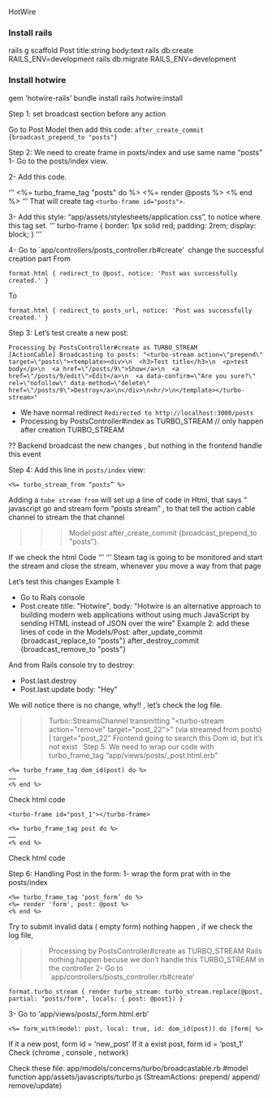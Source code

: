HotWire


### Install rails 

rails g scaffold Post title:string body:text
rails db:create RAILS_ENV=development
rails db:migrate RAILS_ENV=development

### Install hotwire

gem 'hotwire-rails'
bundle install 
rails hotwire:install


Step 1:  set broadcast section before any action

Go to Post Model then add this code: `after_create_commit {broadcast_prepend_to "posts"}`


Step 2:  We need to create frame in poxts/index and use same name “posts”
1- Go to the posts/index view.

2- Add this code.

‘’’
<%= turbo_frame_tag "posts" do %>
  <%= render @posts %>
<% end %>
‘’’
That will create tag  `<turbo-frame id="posts">`.

3- Add this style: “app/assets/stylesheets/application.css”, to notice where this tag set.
‘’’
turbo-frame {
  border: 1px solid red;
  padding: 2rem;
  display: block;
}
‘’’

4- Go to `app/controllers/posts_controller.rb#create’  change the successful creation part 
From
```
format.html { redirect_to @post, notice: 'Post was successfully created.' }
```
To
```
format.html { redirect_to posts_url, notice: 'Post was successfully created.' }
```

Step 3: Let’s test create a new post:
```
Processing by PostsController#create as TURBO_STREAM
[ActionCable] Broadcasting to posts: "<turbo-stream action=\"prepend\" target=\"posts\"><template><div>\n  <h3>Test title</h3>\n  <p>test body</p>\n  <a href=\"/posts/9\">Show</a>\n  <a href=\"/posts/9/edit\">Edit</a>\n  <a data-confirm=\"Are you sure?\" rel=\"nofollow\" data-method=\"delete\" href=\"/posts/9\">Destroy</a>\n</div>\n<hr/>\n</template></turbo-stream>"
```
- We have normal redirect `Redirected to http://localhost:3000/posts`
- Processing by PostsController#index as TURBO_STREAM //  only happen after creation TURBO_STREAM 

?? Backend broadcast the new changes , but nothing in the frontend handle this event

Step 4: Add this line in `posts/index` view: 
```
<%= turbo_stream_from “posts” %>
```
Adding a `tube stream from` will set up a line of code in Html, that says “ javascript go and stream form “posts stream” , to that tell the action cable channel to stream the that channel 
>>> Model:post after_create_commit {broadcast_prepend_to "posts”}.

If we check the html Code 
‘’’
<turbo-cable-stream-source channel="Turbo::StreamsChannel" signed-stream-name="InBvc3RzIg==--5f6c4e9c4fbaa8773a01f52613dbbb8d5dbee8d6f66a6e9cfdf7b15746a4c3d9"></turbo-cable-stream-source>
‘’’
Steam tag is going to be monitored and start the stream and close the stream, whenever you move a way from that  page

Let’s test this changes 
Example 1:
- Go to Rials console
- Post.create title: "Hotwire", body: "Hotwire is an alternative approach to building modern web applications without using much JavaScript by sending HTML instead of JSON over the wire"
Example 2: add these lines of code in the Models/Post:
  after_update_commit {broadcast_replace_to "posts"}
  after_destroy_commit {broadcast_remove_to "posts"}

And from Rails console try to destroy:
- Post.last.destroy
- Post.last.update body: "Hey"

We will notice there is no change,  why!! , let’s check the log file.

>> Turbo::StreamsChannel transmitting "<turbo-stream action=\"remove\" target=\"post_22\"></turbo-stream>" (via streamed from posts)
| target=\"post_22\" 
Frontend going to search this Dom id, but it’s not exist   Step 5:  We need to wrap our code with  turbo_frame_tag  “app/views/posts/_post.html.erb”
```
<%= turbo_frame_tag dom_id(post) do %>
……
<% end %>
```

Check html code
```
<turbo-frame id="post_1"></turbo-frame>
```

```
<%= turbo_frame_tag post do %>
……
<% end %>
```

Check html code
<turbo-frame id="#<Post:0x00007f9b87dff0c8>"></turbo-frame>


Step 6: Handling Post in the form:
1- wrap the form prat with in the posts/index
```
<%= turbo_frame_tag ‘post_form’ do %>
<%= render 'form', post: @post %>
<% end %>
```

Try to submit invalid data ( empty form) nothing happen , if we check the log file,

>> Processing by PostsController#create as TURBO_STREAM Rails nothing happen becuse we don’t handle this TURBO_STREAM in the controller 
2- Go to `app/controllers/posts_controller.rb#create’
```
format.turbo_stream { render turbo_stream: turbo_stream.replace(@post, partial: "posts/form", locals: { post: @post}) }
```

3- Go to ‘app/views/posts/_form.html.erb’
```
<%= form_with(model: post, local: true, id: dom_id(post)) do |form| %>
```
If it a new post, form id = ‘new_post’
If it a exist post, form  id = ‘post_1’ 
Check (chrome , console , network)

Check these file:
app/models/concerns/turbo/broadcastable.rb #model function
app/assets/javascripts/turbo.js  (StreamActions: prepend/ append/ remove/update)
